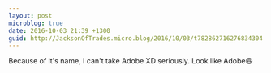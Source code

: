```yaml
---
layout: post
microblog: true
date: 2016-10-03 21:39 +1300
guid: http://JacksonOfTrades.micro.blog/2016/10/03/t782862716276834304.html
---
```

Because of it's name, I can't take Adobe XD seriously. Look like Adobe😆
